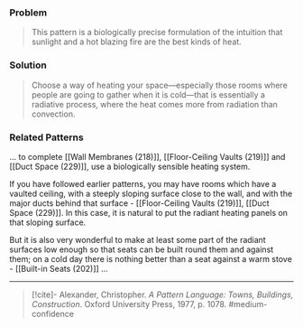 ### Problem
>This pattern is a biologically precise formulation of the intuition that sunlight and a hot blazing fire are the best kinds of heat.

### Solution
>Choose a way of heating your space—especially those rooms where people are going to gather when it is cold—that is essentially a radiative process, where the heat comes more from radiation than convection.

### Related Patterns
... to complete [[Wall Membranes (218)]], [[Floor-Ceiling Vaults (219)]] and [[Duct Space (229)]], use a biologically sensible heating system.

If you have followed earlier patterns, you may have rooms which have a vaulted ceiling, with a steeply sloping surface close to the wall, and with the major ducts behind that surface - [[Floor-Ceiling Vaults (219)]], [[Duct Space (229)]]. In this case, it is natural to put the radiant heating panels on that sloping surface.

But it is also very wonderful to make at least some part of the radiant surfaces low enough so that seats can be built round them and against them; on a cold day there is nothing better than a seat against a warm stove - [[Built-in Seats (202)]] ...

---

> [!cite]- Alexander, Christopher. _A Pattern Language: Towns, Buildings, Construction_. Oxford University Press, 1977, p. 1078.
> #medium-confidence 